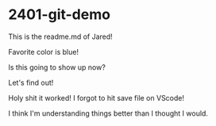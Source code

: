 # 2401-git-demo

This is the readme.md of Jared!

Favorite color is blue!

Is this going to show up now?

Let's find out!

Holy shit it worked! I forgot to hit save file on VScode!

I think I'm understanding things better than I thought I would.

